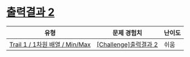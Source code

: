 # [출력결과 2](https://www.codetree.ai/trails/complete/curated-cards/challenge-reading-k201520)

|유형|문제 경험치|난이도|
|---|---|---|
|[Trail 1 / 1차원 배열 / Min/Max](https://www.codetree.ai/trail-info/novice-low/)|[[Challenge]출력결과 2](https://www.codetree.ai/trails/complete/curated-cards/challenge-reading-k201520/)|쉬움|

